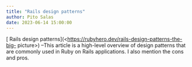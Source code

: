 ```yaml
---
title: "Rails design patterns"
author: Pito Salas
date: 2023-06-14 15:00:00
---
```



[ Rails design patterns](<https://rubyhero.dev/rails-design-patterns-the-big-
picture>) –This article is a high-level overview of design patterns that are
commonly used in Ruby on Rails applications. I also mention the cons and pros.


